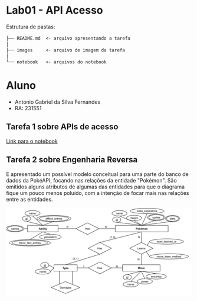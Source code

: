 # Lab01 - API Acesso

Estrutura de pastas:

~~~
├── README.md  <- arquivo apresentando a tarefa
│
├── images     <- arquivo de imagem da tarefa
│
└── notebook   <- arquivos do notebook
~~~

# Aluno
* Antonio Gabriel da Silva Fernandes
* RA: 231551

## Tarefa 1 sobre APIs de acesso

[Link para o notebook](https://github.com/bilbosf/MC536/blob/main/lab01/notebook/lab01_api.ipynb)

## Tarefa 2 sobre Engenharia Reversa
É apresentado um possível modelo conceitual para uma parte do banco de dados da PokéAPI, focando nas relações da entidade "Pokémon". São omitidos alguns atributos de algumas das entidades para que o diagrama fique um pouco menos poluído, com a intenção de focar mais nas relações entre as entidades.

![Modelo Conceitual de parte da PokéAPI](images/modelo.png)
